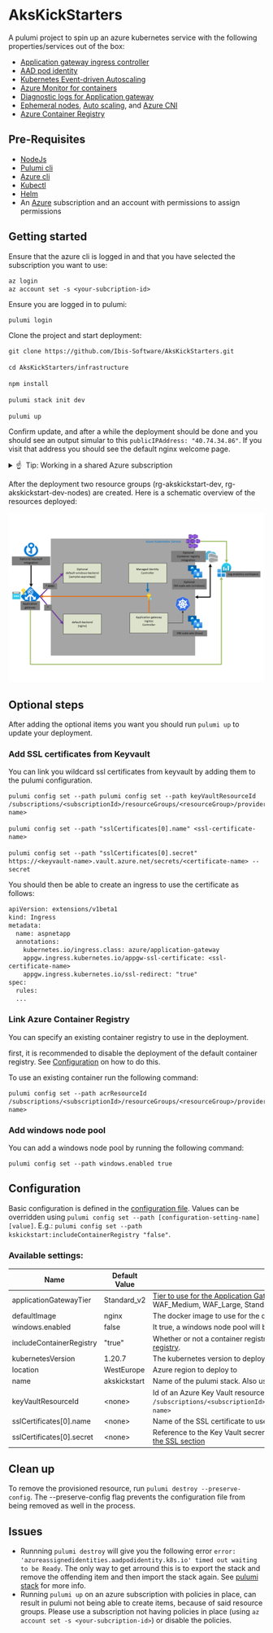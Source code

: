 # AksKickStarters
A pulumi project to spin up an azure kubernetes service with the following properties/services out of the box:
- [Application gateway ingress controller](https://docs.microsoft.com/en-us/azure/application-gateway/ingress-controller-overview)
- [AAD pod identity](https://github.com/Azure/aad-pod-identity)
- [Kubernetes Event-driven Autoscaling](https://keda.sh/)
- [Azure Monitor for containers](https://docs.microsoft.com/en-us/azure/azure-monitor/insights/container-insights-overview)
- [Diagnostic logs for Application gateway](https://docs.microsoft.com/en-us/azure/application-gateway/application-gateway-diagnostics)
- [Ephemeral nodes](https://docs.microsoft.com/en-us/azure/aks/cluster-configuration#ephemeral-os), [Auto scaling](https://docs.microsoft.com/en-us/azure/aks/cluster-autoscaler), and [Azure CNI](https://docs.microsoft.com/en-us/azure/aks/configure-azure-cni)
- [Azure Container Registry](https://azure.microsoft.com/en-us/services/container-registry/)

## Pre-Requisites
- [NodeJs](https://nodejs.org/en/)
- [Pulumi cli](https://www.pulumi.com/docs/get-started/azure/begin/)
- [Azure cli](https://docs.microsoft.com/en-us/cli/azure/install-azure-cli)
- [Kubectl](https://kubernetes.io/docs/tasks/tools/install-kubectl/)
- [Helm](https://helm.sh/docs/intro/install/)
- An [Azure](https://azure.microsoft.com/en-us/free/) subscription and an account with permissions to assign permissions

## Getting started

Ensure that the azure cli is logged in and that you have selected the subscription you want to use:

```
az login
az account set -s <your-subcription-id>
```

Ensure you are logged in to pulumi:

```
pulumi login
```
Clone the project and start deployment:

```
git clone https://github.com/Ibis-Software/AksKickStarters.git

cd AksKickStarters/infrastructure

npm install

pulumi stack init dev

pulumi up 
```
Confirm update, and after a while the deployment should be done and you should see an output simular to this `publicIPAddress: "40.74.34.86"`.
If you visit that address you should see the default nginx welcome page.

<!-- markdownlint-disable MD033 -->
<p>
<details>
  <summary>&#x261d; &#xfe0f; Tip: Working in a shared Azure subscription</summary>
<ul>  
  <p>If you are working in a shared Azure subscription you can override the default resource group name to cater for individual resource group names. See section <a href="#Configuration">Configuration</a> in this document.</p><p>The resource group name is controlled with the <a href="https://github.com/Ibis-Software/AksKickStarters/blob/master/infrastructure/Pulumi.dev.yaml#L7">akskickstart:name</a> setting<p>
</ul>
</details>
</p>
<!-- markdownlint-enable MD033 -->

After the deployment two resource groups (rg-akskickstart-dev, rg-akskickstart-dev-nodes) are created. Here is a schematic overview of the resources deployed:

![architecture drawing](./images/akskickstarter.PNG)

## Optional steps 
After adding the optional items you want you should run `pulumi up` to update your deployment. 

### Add SSL certificates from Keyvault
You can link you wildcard ssl certificates from keyvault by adding them to the pulumi configuration.   
```
pulumi config set --path pulumi config set --path keyVaultResourceId /subscriptions/<subscriptionId>/resourceGroups/<resourceGroup>/providers/Microsoft.KeyVault/vaults/<keyvault-name>

pulumi config set --path "sslCertificates[0].name" <ssl-certificate-name>

pulumi config set --path "sslCertificates[0].secret" https://<keyvault-name>.vault.azure.net/secrets/<certificate-name> --secret
```

You should then be able to create an ingress to use the certificate as follows:
```
apiVersion: extensions/v1beta1
kind: Ingress
metadata:
  name: aspnetapp
  annotations:
    kubernetes.io/ingress.class: azure/application-gateway
    appgw.ingress.kubernetes.io/appgw-ssl-certificate: <ssl-certificate-name>
    appgw.ingress.kubernetes.io/ssl-redirect: "true"
spec:
  rules:
  ...
```

### Link Azure Container Registry
You can specify an existing container registry to use in the deployment.

first, it is recommended to disable the deployment of the default container registry. See [Configuration](#Configuration) on how to do this.

 To use an existing container run the following command:
```
pulumi config set --path acrResourceId /subscriptions/<subscriptionId>/resourceGroups/<resourceGroup>/providers/Microsoft.ContainerRegistry/registries/<registry-name>
```

### Add windows node pool
You can add a windows node pool by running the following command:

```
pulumi config set --path windows.enabled true
```

## Configuration

Basic configuration is defined in the [configuration file](infrastructure/Pulumi.dev.yaml). Values can be overridden using `pulumi config set --path [configuration-setting-name] [value]`. E.g.: `pulumi config set --path kskickstart:includeContainerRegistry "false"`.

### Available settings:
| Name  |Default Value   |Description   |
|---|---|---|
|applicationGatewayTier   |Standard_v2   |[Tier to use for the Application Gateway](https://azure.microsoft.com/en-us/pricing/details/application-gateway/). Accepted values: Standard_Small, Standard_Medium, Standard_Large, WAF_Medium, WAF_Large, Standard_v2, WAF_v2   |
|defaultImage   |nginx   |The docker image to use for the demo pod   |
|windows.enabled   |false   |It true, a windows node pool will be provisioned as well   |
|includeContainerRegistry   |"true"   |Whether or not a container registry should be provisioned during the deployment. Set this to false to [attach an existing registry](#Link-Azure-Container-Registry).   |
|kubernetesVersion   | 1.20.7   |The kubernetes version to deploy   |
|location   | WestEurope   |Azure region to deploy to |
|name   | akskickstart   |Name of the pulumi stack. Also used in the name of the Azure resource group |
|keyVaultResourceId   |\<none>     |Id of an Azure Key Vault resource. E.g.: `/subscriptions/<subscriptionId>/resourceGroups/<resourceGroup>/providers/Microsoft.KeyVault/vaults/<keyvault-name>`|
|sslCertificates[0].name   |\<none>     |Name of the SSL certificate to use. See [the SSL section](#Add-SSL-certificates-from-Keyvault)|
|sslCertificates[0].secret   |\<none>     |Reference to the Key Vault secrert, E.g.: `https://<keyvault-name>.vault.azure.net/secrets/<certificate-name>`. See [the SSL section](#Add-SSL-certificates-from-Keyvault)|

## Clean up

To remove the provisioned resource, run `pulumi destroy --preserve-config`. The --preserve-config flag prevents the configuration file from being removed as well in the process.

## Issues

- Runnning `pulumi destroy` will give you the following error  `error: 'azureassignedidentities.aadpodidentity.k8s.io' timed out waiting to be Ready`. The only way to get arround this is to export the stack and remove the offending item and then import the stack again. See [pulumi stack](https://www.pulumi.com/docs/reference/cli/pulumi_stack/) for more info.
- Running `pulumi up` on an azure subscription with policies in place, can result in pulumi not being able to create items, because of said resource groups. Please use a subscription not having policies in place (using `az account set -s <your-subcription-id>`) or disable the policies.

